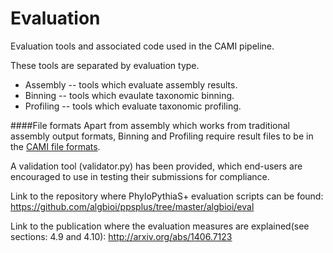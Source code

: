 Evaluation
==========

Evaluation tools and associated code used in the CAMI pipeline.

These tools are separated by evaluation type.

* Assembly -- tools which evaluate assembly results.
* Binning -- tools which evaulate taxonomic binning.
* Profiling -- tools which evaluate taxonomic profiling.

####File formats
Apart from assembly which works from traditional assembly output formats, Binning and Profiling require result files to be in the [CAMI file formats](https://github.com/CAMI-challenge/contest_information/tree/master/file_formats).

A validation tool (validator.py) has been provided, which end-users are encouraged to use in testing their submissions for compliance.

Link to the repository where PhyloPythiaS+ evaluation scripts can be found:
https://github.com/algbioi/ppsplus/tree/master/algbioi/eval

Link to the publication where the evaluation measures are explained(see sections: 4.9 and 4.10):
http://arxiv.org/abs/1406.7123
